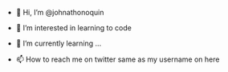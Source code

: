- 👋 Hi, I’m @johnathonoquin
- 👀 I’m interested in learning to code
- 🌱 I’m currently learning ...

- 📫 How to reach me on twitter same as my username on here

<!---
johnathonoquin/johnathonoquin is a ✨ special ✨ repository because its `README.md` (this file) appears on your GitHub profile.
You can click the Preview link to take a look at your changes.
--->
